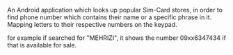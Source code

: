 An Android application which looks up popular Sim-Card stores, in order to find phone number which contains their name or a specific phrase in it.
Mapping letters to their respective numbers on the keypad.

for example if searched for "MEHRIZI", it shows the number 09xx6347434 if that is available for sale.

